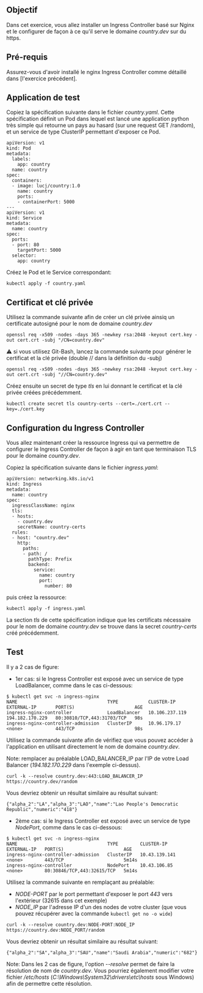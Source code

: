 ## Objectif

Dans cet exercice, vous allez installer un Ingress Controller basé sur Nginx et le configurer de façon à ce qu'il serve le domaine *country.dev* sur du https.

## Pré-requis

Assurez-vous d'avoir installé le nginx Ingress Controller comme détaillé dans [l'exercice précédent].

## Application de test

Copiez la spécification suivante dans le fichier *country.yaml*. Cette spécification définit un Pod dans lequel est lancé une application python très simple qui retourne un pays au hasard (sur une request GET /random), et un service de type ClusterIP permettant d'exposer ce Pod.

```
apiVersion: v1
kind: Pod
metadata:
  labels:
    app: country
  name: country
spec:
  containers:
  - image: lucj/country:1.0
    name: country
    ports:
    - containerPort: 5000
---
apiVersion: v1
kind: Service
metadata:
  name: country
spec:
  ports:
  - port: 80
    targetPort: 5000
  selector:
    app: country
```

Créez le Pod et le Service correspondant:

```
kubectl apply -f country.yaml
```

## Certificat et clé privée

Utilisez la commande suivante afin de créer un clé privée ainsiq un certificate autosigné pour le nom de domaine *country.dev*

```
openssl req -x509 -nodes -days 365 -newkey rsa:2048 -keyout cert.key -out cert.crt -subj "/CN=country.dev"
```

:warning: si vous utilisez Git-Bash, lancez la commande suivante pour générer le certificat et la clé privée (double // dans la définition du -subj)

```
openssl req -x509 -nodes -days 365 -newkey rsa:2048 -keyout cert.key -out cert.crt -subj "//CN=country.dev"
```

Créez ensuite un secret de type *tls* en lui donnant le certificat et la clé privée créées précédemment.

````
kubectl create secret tls country-certs --cert=./cert.crt --key=./cert.key
````

## Configuration du Ingress Controller

Vous allez maintenant créer la ressource Ingress qui va permettre de configurer le Ingress Controller de façon à agir en tant que terminaison TLS pour le domaine *country.dev*.

Copiez la spécification suivante dans le fichier *ingress.yaml*:

```
apiVersion: networking.k8s.io/v1
kind: Ingress
metadata:
  name: country
spec:
  ingressClassName: nginx
  tls:
  - hosts:
    - country.dev
    secretName: country-certs
  rules:
  - host: "country.dev"
    http:
      paths:
      - path: /
        pathType: Prefix
        backend:
          service:
            name: country
            port:
              number: 80
```

puis créez la ressource:

```
kubectl apply -f ingress.yaml
```

La section *tls* de cette spécification indique que les certificats nécessaire pour le nom de domaine *country.dev* se trouve dans la secret *country-certs* créé précédemment.

## Test

Il y a 2 cas de figure:

- 1er cas: si le Ingress Controller est exposé avec un service de type LoadBalancer, comme dans le cas ci-dessous:

```
$ kubectl get svc -n ingress-nginx
NAME                                 TYPE           CLUSTER-IP       EXTERNAL-IP       PORT(S)                      AGE
ingress-nginx-controller             LoadBalancer   10.106.237.119   194.182.170.229   80:30810/TCP,443:31703/TCP   98s
ingress-nginx-controller-admission   ClusterIP      10.96.179.17     <none>            443/TCP                      98s
```

Utilisez la commande suivante afin de vérifiez que vous pouvez accéder à l'application en utilisant directement le nom de domaine *country.dev*.

Note: remplacer au préalable LOAD_BALANCER_IP par l'IP de votre Load Balancer (*194.182.170.229* dans l'exemple ci-dessus).

```
curl -k --resolve country.dev:443:LOAD_BALANCER_IP https://country.dev/random
```

Vous devriez obtenir un résultat similaire au résultat suivant:

```
{"alpha_2":"LA","alpha_3":"LAO","name":"Lao People's Democratic Republic","numeric":"418"}
```

- 2ème cas: si le Ingress Controller est exposé avec un service de type *NodePort*, comme dans le cas ci-dessous:

```
$ kubectl get svc -n ingress-nginx
NAME                                 TYPE        CLUSTER-IP      EXTERNAL-IP   PORT(S)                      AGE
ingress-nginx-controller-admission   ClusterIP   10.43.139.141   <none>        443/TCP                      5m14s
ingress-nginx-controller             NodePort    10.43.106.85    <none>        80:30846/TCP,443:32615/TCP   5m14s
```

Utilisez la commande suivante en remplaçant au préalable:
- *NODE-PORT* par le port permettant d'exposer le port *443* vers l'extérieur (32615 dans cet exemple) 
- *NODE_IP* par l'adresse IP d'un des nodes de votre cluster (que vous pouvez récupérer avec la commande `kubectl get no -o wide`)

```
curl -k --resolve country.dev:NODE-PORT:NODE_IP https://country.dev:NODE_PORT/random
```

Vous devriez obtenir un résultat similaire au résultat suivant:

```
{"alpha_2":"SA","alpha_3":"SAU","name":"Saudi Arabia","numeric":"682"}
```

Note: Dans les 2 cas de figure, l'option *--resolve* permet de faire la résolution de nom de *country.dev*. Vous pourriez également modifier votre fichier */etc/hosts* (*C:\Windows\System32\drivers\etc\hosts* sous Windows) afin de permettre cette résolution.
